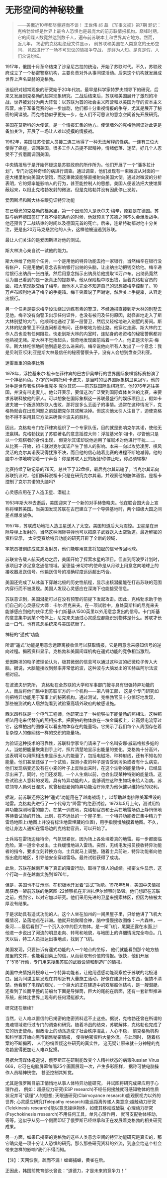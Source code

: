 # 无形空间的神秘较量

> ——美俄近10年都尽量避而不谈！
> 王世伟 祁 磊 《军事文摘》第7期
> 题记：
> 克格勃曾经是世界上最令人恐惧也是最庞大的前苏联情报机构。巅峰时期，它的间谍人数竟然达到数千人，遍布前苏联本土和世界其它地方。然而， 近几年， 揭密的克格勃绝秘文件显示， 前苏联和美国在人类意念的无形空间， 竟然进行了一场不可思议的情报争夺战， 却鲜为人知。是真是假，人们众说纷纭。

1917年，俄国十月革命结束了沙皇尼古拉的统治，开始了苏联时代。不久，苏联政府成立了一个秘密警察机构，主要负责对外从事间谍活动。后来这个机构就发展成世界上声名显赫的克格勃。

该组织对超常现象的研究始于20年代初。最早是科学家特罗夫领导下的研究，后来又发展到克格勃的超常现象研究。二战后结束后，苏联和美国展开了激烈的冷战，世界被划分为两大阵营：以苏联为首的社会主义阵营和以美国为守的资本主义阵营。由于军备竞赛的进一步加剧，他们都十分重视情报的争夺，尤其是展开了秘密的间谍战。而克格勃似乎更先一步，在人们不可思议的意念空间首先开展研究。

美国在莫斯科的大使馆，是一个情报汇集的地方。使馆墙外的克格勃间谍对此更是备加关注，开展了一场让人难以捉摸的情报战。

1962年，美国驻苏使馆人员接二连三地得了一种无法解释的怪病。一连有三位大使得了癌症，调回美国。很多工作人员提不起精神，情绪低落、迷茫，好几个人忍受不了折磨而调回美国。

中央情报局于是开始怀疑这是苏联政府的所作所为。他们开展了一个“潘多拉计划”，专门对这种奇怪的病进行调查。通过调查，他们发现有一束微波从对面的一座大楼里射向美国大使馆，而这束微波能够直接射向美国大使。通过对微波的分析表明，它的频率能影响人的行为，甚至能控制人的思想。美国人便设法把大使馆屏蔽起来，以阻止克格勃发射的微波。但是克格勃并没有因此停止发射。

爱因斯坦和斯大林亲眼见证特异功能

在已曝光的克格勃的档案里，第一个出现的人是沃尔夫·梅辛，原籍是在德国。苏联与纳粹德国签订了互不侵犯条约的时候，他就预言了苏德之间不久会爆发战争。他还预言了二战结束的时间以及德国元首的死亡。后来，连希特勒都对他十分关注，更是出20万马克悬赏他的人头，这样他被迫逃到苏联。

最让人们关注的是爱因斯坦对他的测试。

斯大林决心亲自试一试他的能力。

斯大林给了他两个任务，一个是用他的特异功能去抢一家银行。当然梅辛在银行没有帐户，只是用他的意念去影响银行出纳的头脑，让出纳主动把钱交给他。梅辛递给银行出纳员一张白纸，然后用意念指示出纳员给他提取10万卢布。出纳员竟然认为自己看到的是一张真正的提款单。他从保险柜中取出钱，当着克格勃官员的面，把大笔现款交给了梅辛。而他本人完全不知道自己的思想被梅辛控制了。10万卢布顺利地进了梅辛的手提箱。梅辛笑着说了声谢谢，然后关上手提箱，从容走出银行。

另一个任务是要求梅辛设法绕过训练有素的警卫，不经通报直接到斯大林的别墅去见他。梅辛没有向警卫出示任何证件，也没有被问及任何原因，就径直地走入了斯大林别墅的大门。他顺利地通过了第一层警卫，然后又轻松地进入别墅的房间。斯大林的贴身警卫不但连问都没有问，还恭敬地为他让路。他穿过走廊，斯大林的工作人员也没有任何阻拦。快走到斯大林的内室时，连贴身的老资格的秘密警察都对他熟视无睹。斯大林不觉抬起头，惊奇地发现面前站着一个人。他正是沃尔夫·梅辛。斯大林吃惊地问他到底是怎么进来的。梅辛说他向所有人发出了一个意念：我是贝利亚!贝利亚是斯大林最信任的秘密警察头子，没有人会想到盘查贝利亚。

迷雾重重的象棋比赛

1978年，浮拉基米尔·祖卡在菲律宾的巴古伊奥举行的世界国际象棋锦标赛扮演了一个神秘角色。27岁的阿南托利·卡波夫，是当时的世界国际象棋卫冕冠军。他的对手是世界著名棋手维克多·克尔其诺——前苏联国际象棋冠军。他1976年逃往美国，并没有带走妻儿。他公开表示，要借这次广泛受到国际媒体关注的比赛，来要求苏联释放他的家人。可以想象在国际象棋这一苏联最盛行的娱乐项目上，假如卡波夫被一个叛逃的苏联人击败，那将是多么丢面子的事情。通常在这种情况下，克格勃就会在出现问题之前就把克尔其诺解决掉。但这次他太引人注目了，迫使克格勃不得不采用其它方法来确保卡波夫的胜利。

因此，克格勃专门在菲律宾组织了一个专家队伍，目的就是影响克尔其诺，使他无法赢棋。克格勃找到了苏联著名的意念摇控大师：浮拉基米尔·祖卡。尽管他只是以一个观棋者的身份出现， 但克尔其诺却说他运用了催眠术对他进行干扰……。从比赛一开始，祖卡就对克尔其诺产生了惊人的影响。本来一向以攻势凌厉、棋风灵活的克尔其诺表现得犹豫不决，而且他的信心随着比赛的进程不断地减弱。他的脑中不停地响彻着一个声音：你是苏联人民的叛徒!你停止吧，你必须输棋!

比赛持续了破记录的78天，总共下了32盘棋，最后克尔其诺输了。当克尔其诺向苏联抗议时，他们解释说祖卡只是在研究克尔其诺，并观察他的肢体语言。是祖卡控制了克尔其诺的头脑吗?

心灵感应用在了人造卫星、潜艇上

1953年斯大林去逝后，美国迎来了一个新的对手赫鲁晓夫。他在联合国大会上宣称将埋葬美国。当美国发现苏联在古巴建立了一个导弹基地时，两个超级大国之间差点爆发战争。

1957年，苏联成功地把人造卫星送入了太空。美国知道后大为震惊。卫星是在洲际导弹上发射的，当然这种洲际导弹也可以把原子武器送入太空轨道。最近解密的资料显示， 太空竞赛给特异功能的研究开辟了全新的领域，

宇航员被训练成意念发射员，他们能够用意念将加密的信号传回地球。

苏联宣告载人航天成功之后，美国开始了探索水星的项目。但直到阿波罗计划时，该项目才涉足意念通信领域。爱德佳·米切尔的使命是从月球上用意念向地球上的接收器发送信号。他输送信号的准确程度远远超出巧合。

美国还完成了从冰盖下穿越北极的历史性航程，显示出核潜艇能在打击苏联的范围内穿行而不被发现。美国人发现心灵感应在深海下也能接受信息。

苏联意识到，美国潜艇可以在没有预警的前提下发起攻击。因此，克格勃求助于他们自己的心灵感应大师：卡尔·尼克来夫。在一项试验中，身处莫斯科的尼克来夫能够感应到他的伙伴尤里·卡门斯基从1500英里以外用意念发出的信号。卡门斯基的意念集中到某个物体上，尼克来夫通过心灵感应都能识别物体是什么。苏联才长出一口气，也有意念系统来与美国抗衡了。

神秘的“遥式”功能

所谓“遥式”功能是用意念远距离接收信号以获取情报，它是用意念来感知信号的逆向过程。揭密资料显示，克格勃和美国间谍机构在遥式功能的竞争相当激烈。

爱因斯坦的粒子波理论认为，极其微弱的信息可以通过这种波的细微粒子传入大脑。据说，大脑能接收到频率非常低的波，这种波与大脑发出的10赫兹阿尔法波相对应。

在波波夫研究所， 克格勃在全苏联的大学和军事部门搜寻具有很强特异功能的人，而后将他们集中到苏联军方的一个机构——第八特工部， 这是个专门研究如何把特异功能用于军事上的秘密机构。通过测试，克格勃官员十分惊讶地发现， 那些被测试的人居然能看到试验室高墙外政府的敏感设施。

西米昂科联是一个电气工程师，他研究出了一种能够拍下能量场的照相法。这种照相法用电来代替光的照相技术，把要拍的物体放在一块金属板上，让高频电流穿过它，这样拍出的图像可以看出物体存在的能量场。它揭示了我们每个人周围存在着复杂惊人的像网络一样的交织的能量场。

为验证这种技术的可靠性，苏联科学家专门请来了一个名叫安娜·威诺格拉多娃的人。当她把能量聚集到手上时，照片清楚地显示出能量的变化。克格勃十分高兴，这表明可以用照相法来显示出人的能量了，包括电磁场、种种射线，还有不知名的能量。他们甚至还做了一个试验，探测小麦的种子是否受到污染或者有什么病变。他们发现病变还没有在小麦的叶子上反映出来时，在这个生物的能量场中，已经显示出来了。同时，他们还发现，一个人生病以前，也会出现某种特别的能量场。这些试验出人意料的发现，具有特异功能的人，能够调控这种生物场来给人治病。苏联领导人勃列日涅夫，就曾秘密雇佣特异功能治疗师来为他保健以维持他的权利。

据说，前苏联还将这种“遥式”功能用在了越南战场上，以帮助越南排除美军埋设的地雷。克格勃先进行了一个代号为“降雷”的绝密试验。1973年5月上旬，测试用特异功能探测地雷的能力。在某一训练地，克格勃官员和士兵在地雷场边上静悄悄地等待着试验的开始。此刻，在不远处的一个屋子里，一个特异功能者正集中精力于雷场地图上(地图上并没有标注地雷埋藏的位置)，用手指慢慢触摸着地图。不久，他让身边人通知在雷场边的克格勃官员，可以开始了。

士兵站在雷场边缘待命，气氛很紧张，因为场上各处埋着真的地雷。每一步都面临危险。第一道命令发出，士兵缓慢地进入雷场。突然，无线电发报员接收特异功能者的指令，要求立刻转换方向，士兵就马上调整。随着士兵前进，特异功能者向他指出危险地区，引导他安全穿越雷场。最终试验获得了成功。

此后，苏联在越南开展了真正的降雷行动，取得了惊人的成绩。揭密文件显示，这个行动一直在越南实施到1976年。

但是，美国也不甘示弱，在积极地开发着“遥式”功能。1978年5月，美国中央情报局获悉一架前苏联的绝密图-22侦察机在非洲扎伊尔侦察时坠毁。他们想赶在苏联之前，找到它，以对它加以研究。他们采用先进的卫星来搜索林区，但因为植被太厚没有结果。

于是求助具有遥式功能的人。这个人坐在加州的一间黑屋子里，只给他讲了飞机大概情况，坠落地点在非洲。他就开始聚精会神，脑中慢慢接收图像：一片森林，一条河……最后看到了一个沉入水中的巨大物体。是一架飞机，尾翼还露在水面上!他进一步说出了河流的明显走向、转弯和地貌，与地图上的详细情况完全吻合。几天以后，特工人员抵达出事地点，找到了飞机。

美国发现，只要告诉有遥式功能的人一个地点的坐标， 他们就能看到那个地方抽屉里的文件，也能看到桌上的信，从而获取有价值的情报。很快，他们开展了“518”行动，专门用来搜集苏联的武器设施和制造厂的情报。

美国中央情报局授命让一个特异功能者，让他用遥感功能观察位于苏联的北极港口。因为间谍卫星发现在其附近有大量施工活动，好像在建造什么东西，但搞不清楚。他看到了电焊的糊光，一个巨大的正在建造中的双层船体结构，是一艘潜艇。还看到了长而平整的前船台下面是导弹筒，巨大的尾舵在后面，还有一套新型推进系统，船体比世界上现有的任何潜艇都大。

研究还在继续?

当然，让人难以置信的已揭密的绝密资料远不止这些。据说，克格勃还曾在所谓的鬼魂领域进行过专门的调查和研究。随着冷战的结束，苏联解体，克格勃也完成了它的历史使命。但政治上的动荡造成了社会秩序混乱，人心不稳， 前克格勃机构和科学家开始向黑市销售秘密情报， 使得绝密资料大量外流。与此同时， 随着档案的不断揭密， 人们纷纷置疑这些研究的真实性， 这无疑让原来就十分神秘的克格勃显得更加让人难以捉摸。

另据台湾媒体报道说，俄罗斯正在研制能改变个人精神状态的病毒Russian Virus 666，它可在电脑屏幕每隔25个画面展现一次，产生多彩图样， 据称可使电脑操作人员精神恍惚， 甚至控制其知觉。

尤其是俄罗斯目前正悄悄地从事人体特异功能研究， 并试图将研究成果应用于心理作战， 例如：超感应力研究(ESP research)不经任何接触就可感知物体的性质状况并可“读懂”人的思想; 天眼通研究(Clairvoyance research)能观察视力以外的世界; 心灵感应研究(Telepathy research)能远距离传递人类意念;超触动力研究(Telekinesis research)能以意念操纵物体，如使其移动或破裂; 心理动力研究(Psychokinesis rresearch)不用任何工具，单凭心理作用， 就可支配物体移动，等等。这似乎从另一个侧面印证了俄罗斯已经继承和正在发展着克格勃的相关研究成果。

另一方面，如果已揭密的克格勃的这些人类意念空间的特异功能研究是真实的，那它确实是一项十分让人恐惧的研究。那么那些研究资料的外流，到底会给这个社会带来怎样的影响?我们不得而知。

【注】：天网恢恢，疏而不漏！螳螂捕蝉，黄雀在后。

正因此，韩国前教育部长曾说：“道德力，才是未来的竞争力！”
